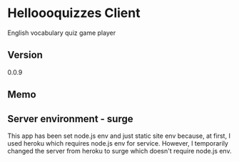 # Helloooquizzes Client

English vocabulary quiz game player


## Version
0.0.9

## Memo
Server environment - surge
---------------------------
This app has been set node.js env and just static site env
because, at first, I used heroku which requires node.js env for service. However, I temporarily changed 
the server from heroku to surge which doesn't require node.js env.